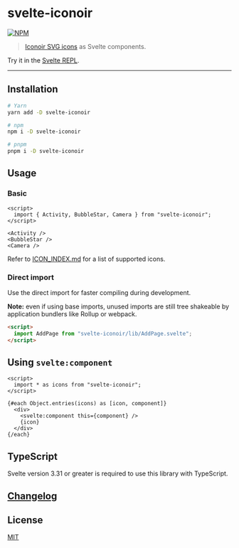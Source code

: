 # svelte-iconoir

[![NPM][npm]][npm-url]

> [Iconoir SVG icons](https://github.com/lucaburgio/iconoir) as Svelte components.

<!-- REPO_URL -->

Try it in the [Svelte REPL](https://svelte.dev/repl/53594a5a28854e738197bca9e090cab0).

---

<!-- TOC -->

## Installation

```bash
# Yarn
yarn add -D svelte-iconoir

# npm
npm i -D svelte-iconoir

# pnpm
pnpm i -D svelte-iconoir
```

## Usage

### Basic

```svelte
<script>
  import { Activity, BubbleStar, Camera } from "svelte-iconoir";
</script>

<Activity />
<BubbleStar />
<Camera />
```

Refer to [ICON_INDEX.md](ICON_INDEX.md) for a list of supported icons.

### Direct import

Use the direct import for faster compiling during development.

**Note:** even if using base imports, unused imports are still tree shakeable by application bundlers like Rollup or webpack.

```html
<script>
  import AddPage from "svelte-iconoir/lib/AddPage.svelte";
</script>
```

## Using `svelte:component`

```svelte
<script>
  import * as icons from "svelte-iconoir";
</script>

{#each Object.entries(icons) as [icon, component]}
  <div>
    <svelte:component this={component} />
    {icon}
  </div>
{/each}
```

## TypeScript

Svelte version 3.31 or greater is required to use this library with TypeScript.

## [Changelog](CHANGELOG.md)

## License

[MIT](LICENSE)

[npm]: https://img.shields.io/npm/v/svelte-iconoir.svg?color=%230969da&style=for-the-badge
[npm-url]: https://npmjs.com/package/svelte-iconoir
